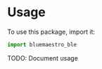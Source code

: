 # Usage

To use this package, import it:

```python
import bluemaestro_ble
```

TODO: Document usage
